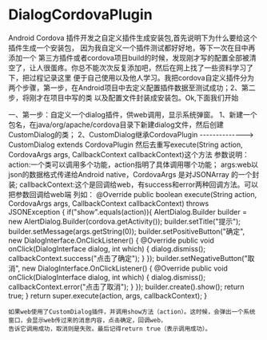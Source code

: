 # DialogCordovaPlugin
Android Cordova 插件开发之自定义插件生成安装包,首先说明下为什么要给这个插件生成一个安装包， 因为我自定义一个插件测试都好好地，等下一次在目中再添加一个
第三方插件或者cordova项目build的时候，发现刚才写的配置全部被清空了，让人很蛋疼。你总不能次次反复添加吧，然后在网上找了一些资料学习了下，把过程记录这里
便于自己使用以及他人学习。我把cordova自定义插件分为两个步骤，第一步，在Android项目中去定义配置插件数据至测试成功；2、第二步，将刚才在项目中写的类
以及配置文件封装成安装包。Ok,下面我们开始

一、第一步：自定义一个dialog插件，供web调用，显示系统弹窗。
  1、新建一个包名，在java/org/apache/cordova目录下新建dialog文件，然后创建CustomDialog的类；
  2、CustomDialog继承CordovaPlugin   --------------> CustomDialog extends CordovaPlugin
  然后去重写execute(String action, CordovaArgs args, CallbackContext callbackContext)这个方法
  参数说明：
     action:一个类可以调用多个功能，action指明了具体调用哪个功能；
     args:web以json的数据格式传递给Android native，CordovaArgs 是对JSONArray 的一个封装;
     callbackContext:这个是回调给web，有success和error两种回调方法。可以把参数回调给web端
  列如：
  @Override
    public boolean execute(String action, CordovaArgs args, CallbackContext callbackContext) throws JSONException {
        if("show".equals(action)){
            AlertDialog.Builder builder = new AlertDialog.Builder(cordova.getActivity());
            builder.setTitle("提示");
            builder.setMessage(args.getString(0));
            builder.setPositiveButton("确定", new DialogInterface.OnClickListener() {
                @Override
                public void onClick(DialogInterface dialog, int which) {
                    dialog.dismiss();
                    callbackContext.success("点击了确定");
                }
            });
            builder.setNegativeButton("取消", new DialogInterface.OnClickListener() {
                @Override
                public void onClick(DialogInterface dialog, int which) {
                    dialog.dismiss();
                    callbackContext.error("点击了取消");
                }
            });
            builder.create().show();
            return true;
        }
        return super.execute(action, args, callbackContext);
    }
    
    如果web使用了CustomDialog插件，并调用show方法（action）。这时候，会弹出一个系统窗口，会显示web传过来的消息内容，点击确定，回调web，
    告诉它调用成功，取消则是失败。最后记得return true（表示调用成功）。
    
    
    
    

